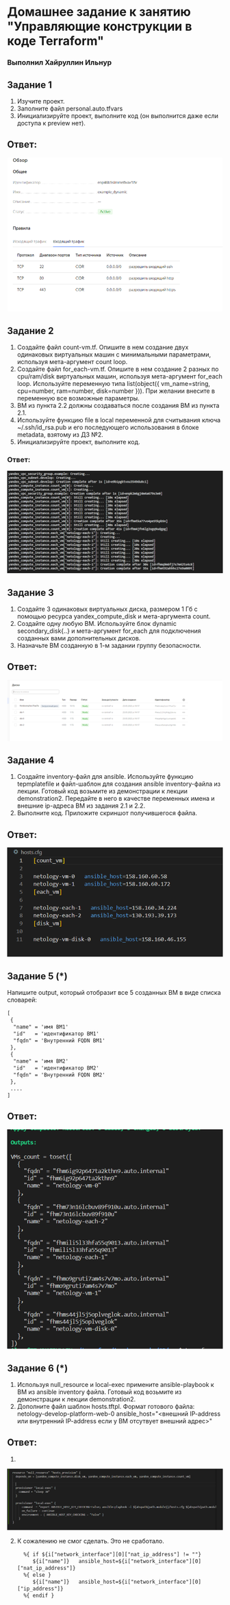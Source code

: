 # Домашнее задание к занятию "Управляющие конструкции в коде Terraform"

### Выполнил Хайруллин Ильнур


## Задание 1
1. Изучите проект.
2. Заполните файл personal.auto.tfvars
3. Инициализируйте проект, выполните код (он выполнится даже если доступа к preview нет).

## Ответ:


![1](img/1.png)


## Задание 2
1. Создайте файл count-vm.tf. Опишите в нем создание двух одинаковых виртуальных машин с минимальными параметрами, используя мета-аргумент count loop.
2. Создайте файл for_each-vm.tf. Опишите в нем создание 2 разных по cpu/ram/disk виртуальных машин, используя мета-аргумент for_each loop. Используйте переменную типа list(object({ vm_name=string, cpu=number, ram=number, disk=number })). При желании внесите в переменную все возможные параметры.
3. ВМ из пункта 2.2 должны создаваться после создания ВМ из пункта 2.1.
4. Используйте функцию file в local переменной для считывания ключа ~/.ssh/id_rsa.pub и его последующего использования в блоке metadata, взятому из ДЗ №2.
5. Инициализируйте проект, выполните код.

### Ответ:

![2](img/2.png)

## Задание 3
1. Создайте 3 одинаковых виртуальных диска, размером 1 Гб с помощью ресурса yandex_compute_disk и мета-аргумента count.
2. Создайте одну любую ВМ. Используйте блок dynamic secondary_disk{..} и мета-аргумент for_each для подключения созданных вами дополнительных дисков.
3. Назначьте ВМ созданную в 1-м задании группу безопасности.

## Ответ:

![3](img/3.png)

## Задание 4
1. Создайте inventory-файл для ansible. Используйте функцию tepmplatefile и файл-шаблон для создания ansible inventory-файла из лекции. Готовый код возьмите из демонстрации к лекции demonstration2. Передайте в него в качестве переменных имена и внешние ip-адреса ВМ из задания 2.1 и 2.2.
2. Выполните код. Приложите скриншот получившегося файла.

## Ответ:

![4](img/4.png)

## Задание 5 (*)
Напишите output, который отобразит все 5 созданных ВМ в виде списка словарей:

    [
     {
      "name" = 'имя ВМ1'
      "id"   = 'идентификатор ВМ1'
      "fqdn" = 'Внутренний FQDN ВМ1'
     },
     {
      "name" = 'имя ВМ2'
      "id"   = 'идентификатор ВМ2'
      "fqdn" = 'Внутренний FQDN ВМ2'
     },
     ....
    ]

## Ответ:

![5](img/5.png)

## Задание 6 (*)
1. Используя null_resource и local-exec примените ansible-playbook к ВМ из ansible inventory файла. Готовый код возьмите из демонстрации к лекции demonstration2.
2. Дополните файл шаблон hosts.tftpl. Формат готового файла: netology-develop-platform-web-0   ansible_host="<внешний IP-address или внутренний IP-address если у ВМ отсутвует внешний адрес>"

## Ответ:

1. 
![6](img/6.png)

2. К сожалению не смог сделать. Это не сработало.
    
         %{ if ${i["network_interface"][0]["nat_ip_address"] != ""}
            ${i["name"]}   ansible_host=${i["network_interface"][0]["nat_ip_address"]} 
         %{ else }
            ${i["name"]}   ansible_host=${i["network_interface"][0]["ip_address"]}
         %{ endif }  